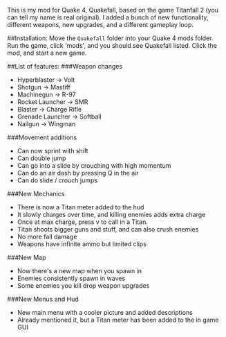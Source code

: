 This is my mod for Quake 4, Quakefall, based on the game Titanfall 2 (you can tell my name is real original). I added a bunch of new functionality, different weapons, new upgrades, and a different gameplay loop.

##Installation:
Move the `Quakefall` folder into your Quake 4 mods folder. Run the game, click 'mods', and you should see Quakefall listed. Click the mod, and start a new game.

##List of features:
###Weapon changes
  - Hyperblaster -> Volt
  - Shotgun -> Mastiff
  - Machinegun -> R-97
  - Rocket Launcher -> SMR
  - Blaster -> Charge Rifle
  - Grenade Launcher -> Softball
  - Nailgun -> Wingman

###Movement additions
  - Can now sprint with shift
  - Can double jump
  - Can go into a slide by crouching with high momentum
  - Can do an air dash by pressing Q in the air
  - Can do slide / crouch jumps

###New Mechanics
  - There is now a Titan meter added to the hud
  - It slowly charges over time, and killing enemies adds extra charge
  - Once at max charge, press v to call in a Titan.
  - Titan shoots bigger guns and stuff, and can also crush enemies
  - No more fall damage
  - Weapons have infinite ammo but limited clips

###New Map
  - Now there's a new map when you spawn in
  - Enemies consistently spawn in waves
  - Some enemies you kill drop weapon upgrades

###New Menus and Hud
  - New main menu with a cooler picture and added descriptions
  - Already mentioned it, but a Titan meter has been added to the in game GUI
